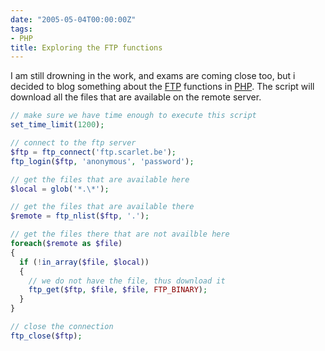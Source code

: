 ```yaml
---
date: "2005-05-04T00:00:00Z"
tags:
- PHP
title: Exploring the FTP functions
---
```

I am still drowning in the work, and exams are coming close too, but i decided to blog something about the [FTP](http://www.php.net/ftp) functions in [PHP](http://www.php.net). The script will download all the files that are available on the remote server.

```php
// make sure we have time enough to execute this script
set_time_limit(1200);

// connect to the ftp server
$ftp = ftp_connect('ftp.scarlet.be');
ftp_login($ftp, 'anonymous', 'password');

// get the files that are available here
$local = glob('*.\*');

// get the files that are available there
$remote = ftp_nlist($ftp, '.');

// get the files there that are not availble here
foreach($remote as $file)
{  
  if (!in_array($file, $local))  
  {  
    // we do not have the file, thus download it  
    ftp_get($ftp, $file, $file, FTP_BINARY);  
  }
}

// close the connection
ftp_close($ftp);
```
